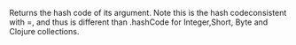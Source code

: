 Returns the hash code of its argument. Note this is the hash codeconsistent with =, and thus is different than .hashCode for Integer,Short, Byte and Clojure collections.